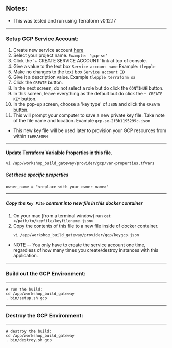 ## Notes:
*  This was tested and run using Terraform v0.12.17

---

###  Setup GCP Service Account:

1.  Create new service account [here](https://console.cloud.google.com/iam-admin/serviceaccounts)
2.  Select your project name.  `Example: 'gcp-se'`
3.  Click the '+ CREATE SERVICE ACCOUNT' link at top of console.
4.  Give a value to the text box `Service account name`   Example: `tlepple`
5.  Make no changes to the text box `Service account ID`
6.  Give it a description value.  Example `tlepple terraform sa`
7.  Click the `CREATE` button.
8.  In the next screen, do not select a role but do click the `CONTINUE` button.
9.  In this screen, leave everything as the default but do click the `+ CREATE KEY` button.
10. In the pop-up screen, choose a 'key type' of `JSON` and click the `CREATE` button.
11. This will prompt your computer to save a new private key file.  Take note of the file name and location.   Example `gcp-se-2f3b1195299c.json`

*  This new key file will be used later to provision your GCP resources from within `TERRAFORM`

---

#### Update Terraform Varialble Properties in this file.

```
vi /app/workshop_build_gateway/provider/gcp/var-properties.tfvars
```

##### Set these specific properties

```
owner_name = "<replace with your owner name>"
```
---

##### Copy the `Key File` content into new file in this docker container

1.   On your mac (from a terminal window) run `cat </path/to/keyfile/keyfilename.json>`
2.   Copy the contents of this file to a new file inside of docker container.
     ```
     vi /app/workshop_build_gateway/provider/gcp/keygcp.json
     ```
*  NOTE -- You only have to create the service account one time, regardless of how many times you create/destroy instances with this application.

---

### Build out the GCP Environment:

---

```
# run the build:
cd /app/workshop_build_gateway
. bin/setup.sh gcp
```

---

### Destroy the GCP Environment:

---

```
# destroy the build:
cd /app/workshop_build_gateway
. bin/destroy.sh gcp
```
